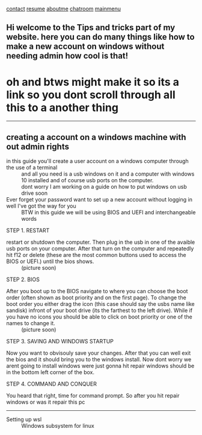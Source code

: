 [contact](https://neverlivedordied.github.io/contact.github.io/index.html)   [resume](https://neverlivedordied.github.io/resume/index.html)   [aboutme](https://neverlivedordied.github.io/About-Me/index.html)   [chatroom](https://neverlivedordied.github.io/chatroom/index.html) [mainmenu](https://neverlivedordied.github.io/index.html)
## Hi welcome to the Tips and tricks part of my website.  here you can do many things like how to make a new account on windows without needing admin how cool is that!
# oh and btws might make it so its a link so you dont scroll through all this to a another thing 




---

## creating a account on a windows machine with out admin rights

<dl>
  <dt> in this guide you'll create a user account on a windows computer through the use of a terminal</dt>
 <dd>and all you need is a usb windows on it and a computer with windows 10 installed and of course usb ports on the computer.</dd>
  <dd> dont worry I am working on a guide on how to put windows on usb drive soon</dd>
  
 <d1> 
<dt> Ever forget your password want to set up a new account without logging in well I've got the way for you </dt>
   <dd>BTW in this guide we will be using BIOS and UEFI and interchangeable words </dd>


  STEP 1. RESTART
<d5>
  <dt>restart or shutdown the computer. Then plug in the usb in one of the avaible usb ports on your computer. After that turn on the computer and repeatedly hit f12 or delete (these are the most common buttons used to access the BIOS or UEFI.) until the bios shows.</dt>
  <dd>(picture soon)</dd>


  STEP 2. BIOS
<d1>
  <dt>After you boot up to the BIOS navigate to where you can choose the boot order (often shown as boot priority and on the first page). To change the boot order you either drag the icon (this case should say the usbs name like sandisk) infront of your boot drive (its the farthest to the left drive). While if you have no icons you should be able to click on boot priority or one of the names to change it.</dt>
  <dd>(picture soon)</dd>


  STEP 3. SAVING AND WINDOWS STARTUP
<d1>
  <dt>Now you want to obvisouly save your changes. After that you can well exit the bios and it should bring you to the windows install. Now dont worry we arent going to install windows were just gonna hit repair windows should be in the bottom left corner of the box.</dt>

  STEP 4. COMMAND AND CONQUER 
<d1>
  <dt>You heard that right, time for command prompt. So after you hit repair windows or was it repair this pc  </dt>
  
 
  
  ---
  
  <d1> 
  <dt>Setting up wsl</dt>
  <dd> Windows subsystem for linux</dd>
  
